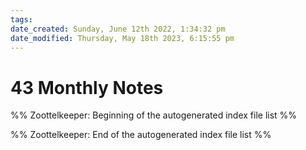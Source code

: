 ```yaml
---
tags: 
date_created: Sunday, June 12th 2022, 1:34:32 pm
date_modified: Thursday, May 18th 2023, 6:15:55 pm
---
```

# 43 Monthly Notes
%% Zoottelkeeper: Beginning of the autogenerated index file list  %%

%% Zoottelkeeper: End of the autogenerated index file list  %%
